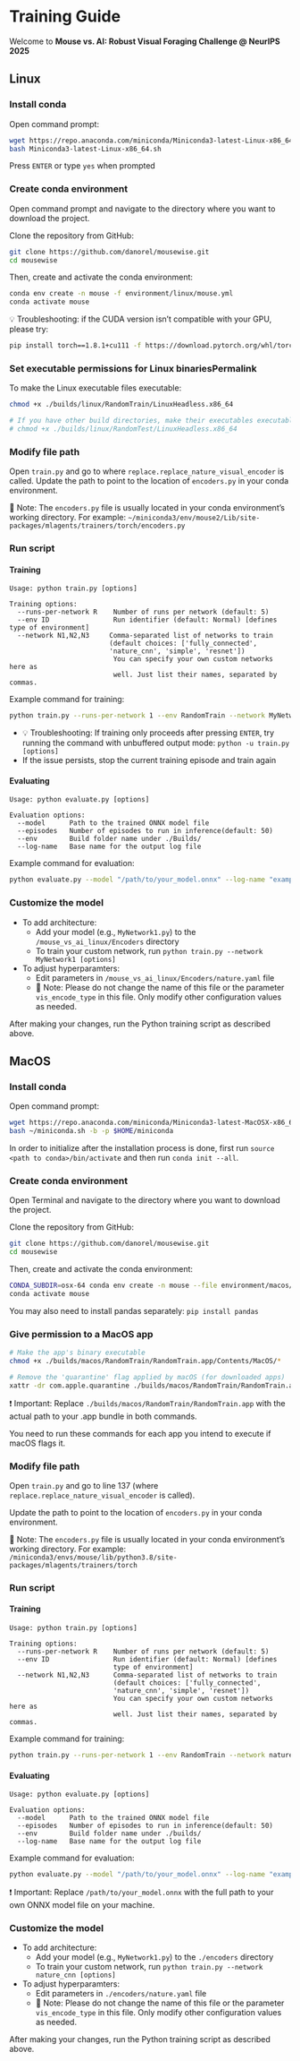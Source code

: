 # Training Guide

Welcome to **Mouse vs. AI: Robust Visual Foraging Challenge @ NeurIPS 2025**

## Linux

### Install conda

Open command prompt:

```bash
wget https://repo.anaconda.com/miniconda/Miniconda3-latest-Linux-x86_64.sh
bash Miniconda3-latest-Linux-x86_64.sh
```

Press ```ENTER``` or type ```yes``` when prompted

### Create conda environment

Open command prompt and navigate to the directory where you want to download the project.

Clone the repository from GitHub:

```bash
git clone https://github.com/danorel/mousewise.git
cd mousewise
```

Then, create and activate the conda environment:

```bash
conda env create -n mouse -f environment/linux/mouse.yml
conda activate mouse
``` 

💡 Troubleshooting: if the CUDA version isn’t compatible with your GPU, please try: 

```bash
pip install torch==1.8.1+cu111 -f https://download.pytorch.org/whl/torch_stable.html
```

### Set executable permissions for Linux binariesPermalink

To make the Linux executable files executable:
```bash
chmod +x ./builds/linux/RandomTrain/LinuxHeadless.x86_64

# If you have other build directories, make their executables executable too. For example:
# chmod +x ./builds/linux/RandomTest/LinuxHeadless.x86_64
```

### Modify file path

Open ```train.py``` and go to where ```replace.replace_nature_visual_encoder``` is called.
Update the path to point to the location of ```encoders.py``` in your conda environment.

📝 Note: The ```encoders.py``` file is usually located in your conda environment’s working directory. For example: ```~/miniconda3/env/mouse2/Lib/site-packages/mlagents/trainers/torch/encoders.py```

### Run script

#### Training

```text
Usage: python train.py [options]

Training options:
  --runs-per-network R    Number of runs per network (default: 5)
  --env ID                Run identifier (default: Normal) [defines type of environment]
  --network N1,N2,N3     Comma-separated list of networks to train
                         (default choices: ['fully_connected', 
                         'nature_cnn', 'simple', 'resnet'])
                          You can specify your own custom networks here as 
                          well. Just list their names, separated by commas.
```

Example command for training:

```bash
python train.py --runs-per-network 1 --env RandomTrain --network MyNetwork1, MyNetwork2
```

- 💡 Troubleshooting: If training only proceeds after pressing ```ENTER```, try running the command with unbuffered output mode:  ```python -u train.py [options]``` 
- If the issue persists, stop the current training episode and train again

#### Evaluating

```text
Usage: python evaluate.py [options]

Evaluation options:
  --model      Path to the trained ONNX model file
  --episodes   Number of episodes to run in inference(default: 50)
  --env        Build folder name under ./Builds/
  --log-name   Base name for the output log file
```

Example command for evaluation:

```bash
python evaluate.py --model "/path/to/your_model.onnx" --log-name "example.txt" --episodes 10
```

### Customize the model

- To add architecture: 
  - Add your model (e.g., `MyNetwork1.py`) to the `/mouse_vs_ai_linux/Encoders` directory
  - To train your custom network, run ```python train.py --network MyNetwork1 [options]```
- To adjust hyperparamters: 
  - Edit parameters in `/mouse_vs_ai_linux/Encoders/nature.yaml` file
  - 📝 Note: Please do not change the name of this file or the parameter `vis_encode_type` in this file. Only modify other configuration values as needed.

After making your changes, run the Python training script as described above.

## MacOS

### Install conda

Open command prompt:

```bash
wget https://repo.anaconda.com/miniconda/Miniconda3-latest-MacOSX-x86_64.sh -O ~/miniconda.sh
bash ~/miniconda.sh -b -p $HOME/miniconda
```

In order to initialize after the installation process is done, first run ```source <path to conda>/bin/activate``` and then run ```conda init --all```.

### Create conda environment

Open Terminal and navigate to the directory where you want to download the project.

Clone the repository from GitHub:

```bash
git clone https://github.com/danorel/mousewise.git
cd mousewise
```

Then, create and activate the conda environment:

```bash
CONDA_SUBDIR=osx-64 conda env create -n mouse --file environment/macos/mouse.yml
conda activate mouse
```

You may also need to install pandas separately: ```pip install pandas```

### Give permission to a MacOS app

```bash
# Make the app's binary executable
chmod +x ./builds/macos/RandomTrain/RandomTrain.app/Contents/MacOS/*

# Remove the 'quarantine' flag applied by macOS (for downloaded apps)
xattr -dr com.apple.quarantine ./builds/macos/RandomTrain/RandomTrain.app
```

❗ Important:
Replace ```./builds/macos/RandomTrain/RandomTrain.app``` with the actual path to your .app bundle in both commands.

You need to run these commands for each app you intend to execute if macOS flags it.

### Modify file path

Open ```train.py``` and go to line 137 (where ```replace.replace_nature_visual_encoder``` is called).

Update the path to point to the location of ```encoders.py``` in your conda environment.

📝 Note: The ```encoders.py``` file is usually located in your conda environment’s working directory. For example: ```/miniconda3/envs/mouse/lib/python3.8/site-packages/mlagents/trainers/torch```

### Run script

#### Training

```text
Usage: python train.py [options]

Training options:
  --runs-per-network R    Number of runs per network (default: 5)
  --env ID                Run identifier (default: Normal) [defines 
                          type of environment]
  --network N1,N2,N3      Comma-separated list of networks to train
                          (default choices: ['fully_connected', 
                          'nature_cnn', 'simple', 'resnet'])
                          You can specify your own custom networks here as 
                          well. Just list their names, separated by commas.
```

Example command for training:

```bash
python train.py --runs-per-network 1 --env RandomTrain --network nature_cnn
```

#### Evaluating

```text
Usage: python evaluate.py [options]

Evaluation options:
  --model      Path to the trained ONNX model file
  --episodes   Number of episodes to run in inference(default: 50)
  --env        Build folder name under ./builds/
  --log-name   Base name for the output log file
```

Example command for evaluation:

```bash
python evaluate.py --model "/path/to/your_model.onnx" --log-name "example.txt" --episodes 10
```

❗ Important:
Replace ```/path/to/your_model.onnx``` with the full path to your own ONNX model file on your machine.

### Customize the model

- To add architecture: 
  - Add your model (e.g., `MyNetwork1.py`) to the `./encoders` directory
  - To train your custom network, run ```python train.py --network nature_cnn [options]```
- To adjust hyperparamters: 
  - Edit parameters in `./encoders/nature.yaml` file
  - 📝 Note: Please do not change the name of this file or the parameter `vis_encode_type` in this file. Only modify other configuration values as needed.

After making your changes, run the Python training script as described above.
